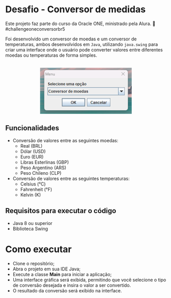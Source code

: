 # Desafio - Conversor de medidas

Este projeto faz parte do curso da Oracle ONE, ministrado pela Alura. 🤘 #challengeoneconversorbr5

Foi desenvolvido um conversor de moedas e um conversor de temperaturas, ambos desenvolvidos em `Java`, utilizando `java.swing` para criar uma interface onde o usuário pode converter valores entre diferentes moedas ou temperaturas de forma simples.

<br>
<div style="text-align:center">
    <img src="screenshots/runningProject.gif" alt="running project">
</div>


## Funcionalidades

- Conversão de valores entre as seguintes moedas:
  - Real (BRL)
  - Dólar (USD)
  - Euro (EUR)
  - Libras Esterlinas (GBP)
  - Peso Argentino (ARS)
  - Peso Chileno (CLP)
- Conversão de valores entre as seguintes temperaturas:
  - Celsius (°C)
  - Fahrenheit (°F)
  - Kelvin (K)

## Requisitos para executar o código

- Java 8 ou superior
- Biblioteca Swing

# Como executar

- Clone o repositório;
- Abra o projeto em sua IDE Java;
- Execute a classe **Main** para iniciar a aplicação;
- Uma interface gráfica será exibida, permitindo que você selecione o tipo de conversão desejada e insira o valor a ser convertido.
- O resultado da conversão será exibido na interface.
